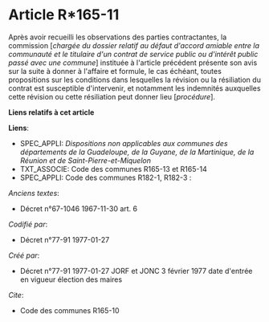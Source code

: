 # Article R*165-11

Après avoir recueilli les observations des parties contractantes, la commission [*chargée du dossier relatif au défaut
d'accord amiable entre la communauté et le titulaire d'un contrat de service public ou d'intérêt public passé avec une
commune*] instituée à l'article précédent présente son avis sur la suite à donner à l'affaire et formule, le cas échéant,
toutes propositions sur les conditions dans lesquelles la révision ou la résiliation du contrat est susceptible d'intervenir,
et notamment les indemnités auxquelles cette révision ou cette résiliation peut donner lieu [*procédure*].

**Liens relatifs à cet article**

**Liens**:

  - SPEC_APPLI: *Dispositions non applicables aux communes des départements de la Guadeloupe, de la Guyane, de la Martinique, de la Réunion et de Saint-Pierre-et-Miquelon*
  - TXT_ASSOCIE: Code des communes R165-13 et R165-14
  - SPEC_APPLI: Code des communes R182-1, R182-3 :

_Anciens textes_:

  - Décret n°67-1046 1967-11-30 art. 6

_Codifié par_:

  - Décret n°77-91 1977-01-27

_Créé par_:

  - Décret n°77-91 1977-01-27 JORF et JONC 3 février 1977 date d'entrée en vigueur élection des maires

_Cite_:

  - Code des communes R165-10
